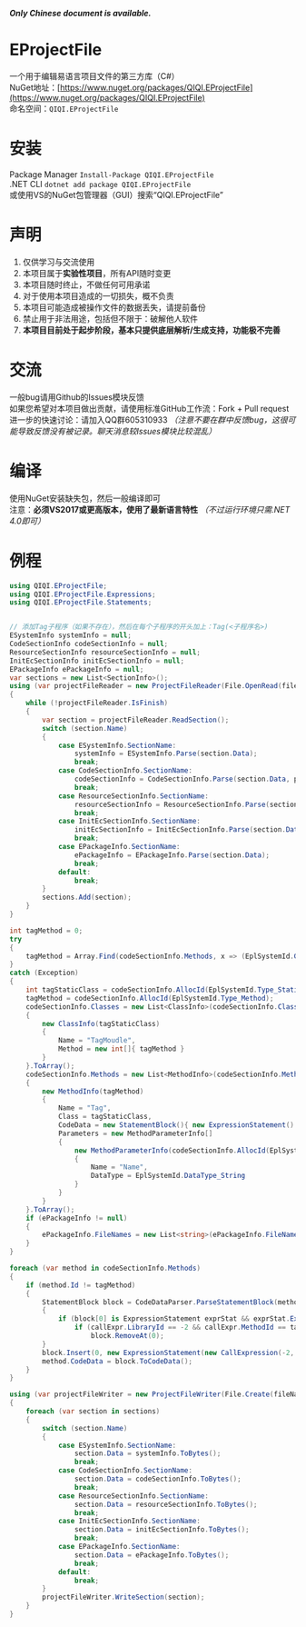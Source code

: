 ***Only Chinese document is available.***

# EProjectFile
一个用于编辑易语言项目文件的第三方库（C#）  
NuGet地址：[https://www.nuget.org/packages/QIQI.EProjectFile](https://www.nuget.org/packages/QIQI.EProjectFile)  
命名空间：`QIQI.EProjectFile`  

# 安装
Package Manager `Install-Package QIQI.EProjectFile`  
.NET CLI `dotnet add package QIQI.EProjectFile`  
或使用VS的NuGet包管理器（GUI）搜索“QIQI.EProjectFile”  

# 声明
1. 仅供学习与交流使用
2. 本项目属于**实验性项目**，所有API随时变更
3. 本项目随时终止，不做任何可用承诺
4. 对于使用本项目造成的一切损失，概不负责
5. 本项目可能造成被操作文件的数据丢失，请提前备份
6. 禁止用于非法用途，包括但不限于：破解他人软件
7. **本项目目前处于起步阶段，基本只提供底层解析/生成支持，功能极不完善**

# 交流
一般bug请用Github的Issues模块反馈  
如果您希望对本项目做出贡献，请使用标准GitHub工作流：Fork + Pull request  
进一步的快速讨论：请加入QQ群605310933 *（注意不要在群中反馈bug，这很可能导致反馈没有被记录。聊天消息较Issues模块比较混乱）*  

# 编译
使用NuGet安装缺失包，然后一般编译即可  
注意：**必须VS2017或更高版本，使用了最新语言特性** *（不过运行环境只需.NET 4.0即可）*  

# 例程
```cs
using QIQI.EProjectFile;
using QIQI.EProjectFile.Expressions;
using QIQI.EProjectFile.Statements;


// 添加Tag子程序（如果不存在），然后在每个子程序的开头加上：Tag(<子程序名>)
ESystemInfo systemInfo = null;
CodeSectionInfo codeSectionInfo = null;
ResourceSectionInfo resourceSectionInfo = null;
InitEcSectionInfo initEcSectionInfo = null;
EPackageInfo ePackageInfo = null;
var sections = new List<SectionInfo>();
using (var projectFileReader = new ProjectFileReader(File.OpenRead(fileName)))
{
	while (!projectFileReader.IsFinish)
	{
		var section = projectFileReader.ReadSection();
		switch (section.Name)
		{
			case ESystemInfo.SectionName:
				systemInfo = ESystemInfo.Parse(section.Data);
				break;
			case CodeSectionInfo.SectionName:
				codeSectionInfo = CodeSectionInfo.Parse(section.Data, projectFileReader.CryptEc);
				break;
			case ResourceSectionInfo.SectionName:
				resourceSectionInfo = ResourceSectionInfo.Parse(section.Data);
				break;
			case InitEcSectionInfo.SectionName:
				initEcSectionInfo = InitEcSectionInfo.Parse(section.Data);
				break;
			case EPackageInfo.SectionName:
				ePackageInfo = EPackageInfo.Parse(section.Data);
				break;
			default:
				break;
		}
		sections.Add(section);
	}
}

int tagMethod = 0;
try
{
	tagMethod = Array.Find(codeSectionInfo.Methods, x => (EplSystemId.GetType(x.Class) == EplSystemId.Type_StaticClass || EplSystemId.GetType(x.Class) == EplSystemId.Type_FormClass) && x.Name.ToLower() == "Tag".ToLower()).Id;
}
catch (Exception)
{
	int tagStaticClass = codeSectionInfo.AllocId(EplSystemId.Type_StaticClass);
	tagMethod = codeSectionInfo.AllocId(EplSystemId.Type_Method);
	codeSectionInfo.Classes = new List<ClassInfo>(codeSectionInfo.Classes)
	{
		new ClassInfo(tagStaticClass)
		{
			Name = "TagMoudle",
			Method = new int[]{ tagMethod }
		}
	}.ToArray();
	codeSectionInfo.Methods = new List<MethodInfo>(codeSectionInfo.Methods)
	{
		new MethodInfo(tagMethod)
		{
			Name = "Tag",
			Class = tagStaticClass,
			CodeData = new StatementBlock(){ new ExpressionStatement() }.ToCodeData(),
			Parameters = new MethodParameterInfo[]
			{
				new MethodParameterInfo(codeSectionInfo.AllocId(EplSystemId.Type_Local))
				{
					Name = "Name",
					DataType = EplSystemId.DataType_String
				}
			}
		}
	}.ToArray();
	if (ePackageInfo != null)
	{
		ePackageInfo.FileNames = new List<string>(ePackageInfo.FileNames) { null }.ToArray();
	}
}

foreach (var method in codeSectionInfo.Methods) 
{
	if (method.Id != tagMethod)
	{
		StatementBlock block = CodeDataParser.ParseStatementBlock(method.CodeData.ExpressionData);
		{
			if (block[0] is ExpressionStatement exprStat && exprStat.Expression is CallExpression callExpr)
				if (callExpr.LibraryId == -2 && callExpr.MethodId == tagMethod)
					block.RemoveAt(0);
		}
		block.Insert(0, new ExpressionStatement(new CallExpression(-2, tagMethod, new ParamListExpression() { new StringLiteral(method.Name) }), false, "Added from C# Project \"EProjectFile\""));
		method.CodeData = block.ToCodeData();
	}
}

using (var projectFileWriter = new ProjectFileWriter(File.Create(fileName)))
{
	foreach (var section in sections)
	{
		switch (section.Name)
		{
			case ESystemInfo.SectionName:
				section.Data = systemInfo.ToBytes();
				break;
			case CodeSectionInfo.SectionName:
				section.Data = codeSectionInfo.ToBytes();
				break;
			case ResourceSectionInfo.SectionName:
				section.Data = resourceSectionInfo.ToBytes();
				break;
			case InitEcSectionInfo.SectionName:
				section.Data = initEcSectionInfo.ToBytes();
				break;
			case EPackageInfo.SectionName:
				section.Data = ePackageInfo.ToBytes();
				break;
			default:
				break;
		}
		projectFileWriter.WriteSection(section);
	}
}
```
